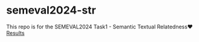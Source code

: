 # semeval2024-str
This repo is for the SEMEVAL2024 Task1 - Semantic Textual Relatedness❤️
<br />
<a href="https://arxiv.org/pdf/2403.18933.pdf">Results</a>
